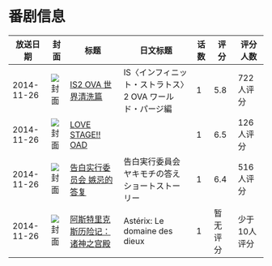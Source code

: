# 番剧信息

|放送日期|封面|标题|日文标题|话数|评分|评分人数|
|---|---|---|---|---|---|---|
|2014-11-26|![封面](https://lain.bgm.tv/pic/cover/c/9a/b0/90967_af3fZ.jpg)|[IS2 OVA 世界清洗篇](https://bangumi.tv/subject/90967)|IS〈インフィニット・ストラトス〉2 OVA ワールド・パージ編|1|5.8|722人评分|
|2014-11-26|![封面](https://lain.bgm.tv/pic/cover/c/c2/82/103813_UtZkl.jpg)|[LOVE STAGE!! OAD](https://bangumi.tv/subject/103813)||1|6.5|126人评分|
|2014-11-26|![封面](https://lain.bgm.tv/pic/cover/c/6f/c1/119086_5Ga8G.jpg)|[告白实行委员会 嫉忌的答复](https://bangumi.tv/subject/119086)|告白実行委員会 ヤキモチの答え ショートストーリー|1|6.4|516人评分|
|2014-11-26|![封面](https://lain.bgm.tv/pic/cover/c/ba/94/266274_QKcZ6.jpg)|[阿斯特里克斯历险记：诸神之宫殿](https://bangumi.tv/subject/266274)|Astérix: Le domaine des dieux|1|暂无评分|少于10人评分|
